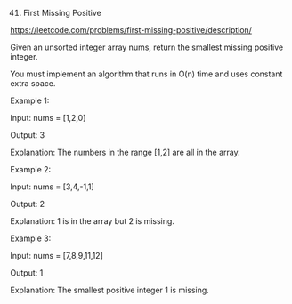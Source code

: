 41. First Missing Positive

https://leetcode.com/problems/first-missing-positive/description/

Given an unsorted integer array nums, return the smallest missing positive integer.

You must implement an algorithm that runs in O(n) time and uses constant extra space.

 

Example 1:

Input: nums = [1,2,0]

Output: 3

Explanation: The numbers in the range [1,2] are all in the array.

Example 2:

Input: nums = [3,4,-1,1]

Output: 2

Explanation: 1 is in the array but 2 is missing.

Example 3:

Input: nums = [7,8,9,11,12]

Output: 1

Explanation: The smallest positive integer 1 is missing.
